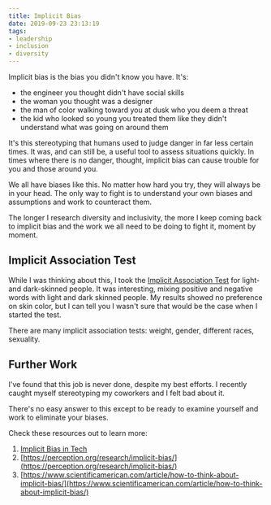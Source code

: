 ```yaml
---
title: Implicit Bias
date: 2019-09-23 23:13:19
tags:
- leadership
- inclusion
- diversity
---
```


Implicit bias is the bias you didn't know you have. It's:
* the engineer you thought didn't have social skills
* the woman you thought was a designer
* the man of color walking toward you at dusk who you deem a threat
* the kid who looked so young you treated them like they didn't understand what was going on around them

It's this stereotyping that humans used to judge danger in far less certain times. It was, and can still be, a useful tool to assess situations quickly. In times where there is no danger, thought, implicit bias can cause trouble for you and those around you. 

We all have biases like this. No matter how hard you try, they will always be in your head. The only way to fight is to understand your own biases and assumptions and work to counteract them. 
<!-- more -->
The longer I research diversity and inclusivity, the more I keep coming back to implicit bias and the work we all need to be doing to fight it, moment by moment.

## Implicit Association Test
While I was thinking about this, I took the [Implicit Association Test](https://implicit.harvard.edu/implicit/takeatest.html) for light- and dark-skinned people. It was interesting, mixing positive and negative words with light and dark skinned people. My results showed no preference on skin color, but I can tell you I wasn't sure that would be the case when I started the test.

There are many implicit association tests: weight, gender, different races, sexuality.

## Further Work
I've found that this job is never done, despite my best efforts. I recently caught myself stereotyping my coworkers and I felt bad about it. 

There's no easy answer to this except to be ready to examine yourself and work to eliminate your biases. 

Check these resources out to learn more:
1. [Implicit Bias in Tech](https://technation.io/news/unconscious-bias-in-tech-get-over-it/)
1. [https://perception.org/research/implicit-bias/](https://perception.org/research/implicit-bias/)
1. [https://www.scientificamerican.com/article/how-to-think-about-implicit-bias/](https://www.scientificamerican.com/article/how-to-think-about-implicit-bias/)